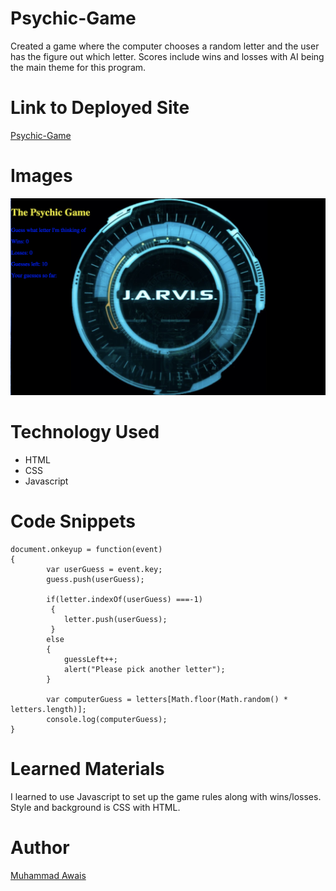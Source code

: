 # Psychic-Game

Created a game where the computer chooses a random letter and the user has the figure out which letter. Scores include wins and losses with AI being the main theme for this program. 

# Link to Deployed Site
[Psychic-Game](https://mawais54013.github.io/Psychic-Game/)

# Images 

![Pic](assets/images/screen.png)

# Technology Used 
- HTML
- CSS
- Javascript

# Code Snippets
```
document.onkeyup = function(event)
{
        var userGuess = event.key;
        guess.push(userGuess);

        if(letter.indexOf(userGuess) ===-1)
         {
            letter.push(userGuess);   
         }
        else
        {
            guessLeft++;
            alert("Please pick another letter");
        }

        var computerGuess = letters[Math.floor(Math.random() * letters.length)];
        console.log(computerGuess);
}
```
# Learned Materials
I learned to use Javascript to set up the game rules along with wins/losses. Style and background is CSS with HTML.

# Author
[Muhammad Awais](https://github.com/mawais54013/Bootstrap-Portfolio)
